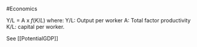 #Economics 

Y/L = A x $f(K/L)$
	where:
		Y/L: Output per worker
		A: Total factor productivity
		K/L: capital per worker.

See [[PotentialGDP]]
